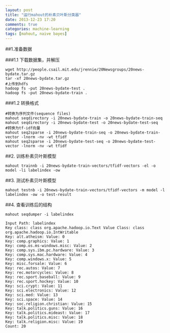 ```yaml
---
layout: post
title: "运行mahout的朴素贝叶斯分类器"
date: 2013-12-23 17:20
comments: true
categories: machine-learning
tags: [mahout, naive bayes]
---
```

##1.准备数据

###1.1 下载数据集，并解压

	wget http://people.csail.mit.edu/jrennie/20Newsgroups/20news-bydate.tar.gz
	tar -xf 20news-bydate.tar.gz
	#上传到hdfs
	hadoop fs -put 20news-bydate-test .
	hadoop fs -put 20news-bydate-train .

###1.2 转换格式

	#转换为序列文件(sequence files)
	mahout seqdirectory -i 20news-bydate-train -o 20news-bydate-train-seq
	mahout seqdirectory -i 20news-bydate-test -o 20news-bydate-test-seq
	#转换为tf-idf向量
	mahout seq2sparse -i 20news-bydate-train-seq -o 20news-bydate-train-vector -lnorm -nv -wt tfidf
	mahout seq2sparse -i 20news-bydate-test-seq -o 20news-bydate-test-vector -lnorm -nv -wt tfidf

##2. 训练朴素贝叶斯模型

	mahout trainnb -i 20news-bydate-train-vectors/tfidf-vectors -el -o model -li labelindex -ow

##3. 测试朴素贝叶斯模型

	mahout testnb -i 20news-bydate-train-vectors/tfidf-vectors -m model -l labelindex -ow -o test-result

##4. 查看训练后的结构

	mahout seqdumper -i labelindex 

    Input Path: labelindex
    Key class: class org.apache.hadoop.io.Text Value Class: class org.apache.hadoop.io.IntWritable
    Key: alt.atheism: Value: 0
    Key: comp.graphics: Value: 1
    Key: comp.os.ms-windows.misc: Value: 2
    Key: comp.sys.ibm.pc.hardware: Value: 3
    Key: comp.sys.mac.hardware: Value: 4
    Key: comp.windows.x: Value: 5
    Key: misc.forsale: Value: 6
    Key: rec.autos: Value: 7
    Key: rec.motorcycles: Value: 8
    Key: rec.sport.baseball: Value: 9
    Key: rec.sport.hockey: Value: 10
    Key: sci.crypt: Value: 11
    Key: sci.electronics: Value: 12
    Key: sci.med: Value: 13
    Key: sci.space: Value: 14
    Key: soc.religion.christian: Value: 15
    Key: talk.politics.guns: Value: 16
    Key: talk.politics.mideast: Value: 17
    Key: talk.politics.misc: Value: 18
    Key: talk.religion.misc: Value: 19
    Count: 20





